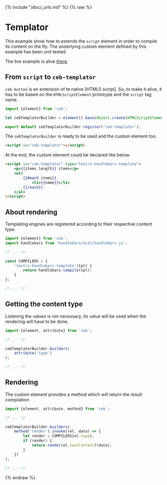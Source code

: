 {% include "/doc/_urls.md" %}
{% raw %}
# Templator

This example show how to extends the `script` element in order to compile its content on the fly.
The underlying custom element defined by this example has been unit tested.

The live example is alive [there](live-templator).

## From `script` to `ceb-templator`

`ceb-button` is an extension of te native [HTML5 script].
So, to make it alive, it has to be based on the `HTMLScriptElement` prototype and the `script` tag name.

```javascript
import {element} from 'ceb';

let cebTemplatorBuilder = element().base(Object.create(HTMLScriptElement.prototype), 'script');

export default cebTemplatorBuilder.register('ceb-templator');
```

The `cebTemplatorBuilder` is ready to be used and the custom element too.

```html
<script is="ceb-templator"></script>
```

At the end, the custom element could be declared like below.

```html
<script is="ceb-templator" type="text/x-handlebars-template">
    <p>{{items.length}} items</p>
    <ul>
        {{#each items}}
            <li>{{name}}</li>
        {{/each}}
    </ul>
</script>
```

## About rendering

Templating engines are registered according to their respective content type.

```javascript
import {element} from 'ceb';
import handlebars from 'handlebars/dist/handlebars.js';

/* ... */

const COMPILERS = {
    'text/x-handlebars-template'(tpl) {
        return handlebars.compile(tpl);
    }
};

/* ... */
```

## Getting the content type

Listening the values is not necessary, its value will  be used when the rendering will have to be done.

```javascript
import {element, attribute} from 'ceb';

/* ... */

cebTemplatorBuilder.builders(
    attribute('type')
);

/* ... */
```

## Rendering

The custom element provides a method which will return the result compilation.

```javascript
import {element, attribute, method} from 'ceb';

/* ... */

cebTemplatorBuilder.builders(
    method('render').invoke((el, data) => {
        let render = COMPILERS[el.type];
        if (render) {
            return render(el.textContent)(data);
        }
    })
);

/* ... */
```
{% endraw %}
